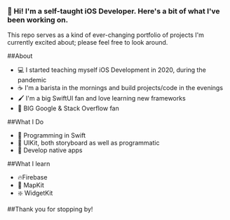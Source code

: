 ### 👋 Hi! I'm a self-taught iOS Developer. Here's a bit of what I've been working on.

This repo serves as a kind of ever-changing portfolio of projects I'm currently excited about; please feel free to look around.

##About
  - 💻 I started teaching myself iOS Development in 2020, during the pandemic
  - ☕️ I'm a barista in the mornings and build projects/code in the evenings
  - 🖌️ I'm a big SwiftUI fan and love learning new frameworks
  - 🫶 BIG Google & Stack Overflow fan

##What I Do
  - 🎨 Programming in Swift
  - 📲 UIKit, both storyboard as well as programmatic 
  - 💽 Develop native apps

##What I learn
  - 🔥Firebase
  - 📍 MapKit
  - ❇️ WidgetKit

##Thank you for stopping by!
